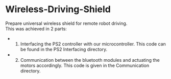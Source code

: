 # Wireless-Driving-Shield
Prepare universal wireless shield for remote robot driving.  
This was achieved in 2 parts:  
* 1. Interfacing the PS2 controller with our microcontroller. This code can be found in the PS2 Interfacing directory.  
* 2. Communication between the bluetooth modules and actuating the motors accordingly. This code is given in the Communication  directory.  
